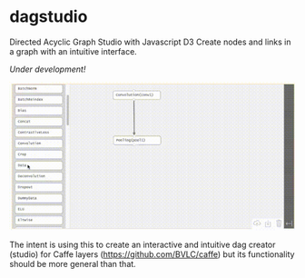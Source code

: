 # dagstudio
Directed Acyclic Graph Studio with Javascript D3
Create nodes and links in a graph with an intuitive interface.

_Under development!_

![Animated GIF of dagstudio with Caffe1](misc/20160907_dagstudio_ex.gif)

The intent is using this to create an interactive and intuitive dag creator (studio) for Caffe layers (https://github.com/BVLC/caffe) but its functionality should be more general than that.
